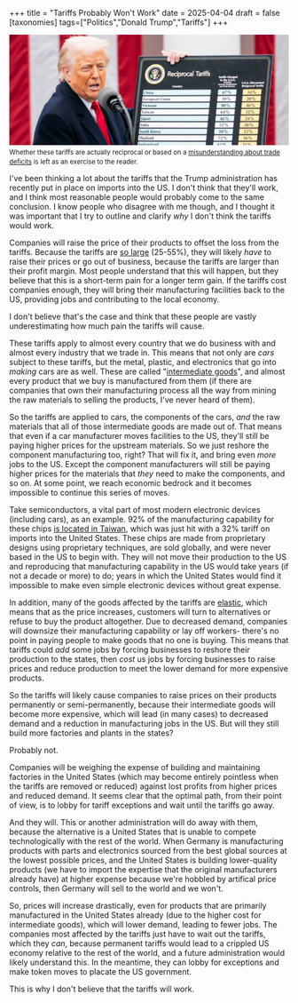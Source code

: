 +++
title = "Tariffs Probably Won't Work"
date = 2025-04-04
draft = false
[taxonomies]
tags=["Politics","Donald Trump","Tariffs"]
+++

![Trump holding up a list of tariffs](/images/trumps_tariffs.jpg)
<small>Whether these tariffs are actually reciprocal or based on a
[misunderstanding about trade deficits](https://www.factcheck.org/2025/04/trumps-misleading-tariff-chart/) 
is left as an exercise to the reader.</small>

I've been thinking a lot about the tariffs that the Trump administration has recently put in place
on imports into the US. I don't think that they'll work, and I think most reasonable people would
probably come to the same conclusion. I know people who disagree with me though, and I thought it
was important that I try to outline and clarify *why* I don't think the tariffs would work.

Companies will raise the price of their products to offset the loss from the tariffs. Because the 
tariffs are [so large](https://www.bbc.com/news/articles/c1jxrnl9xe2o) (25-55%), they will likely *have* 
to raise their prices or go out of business, because the tariffs are larger than their profit margin. 
Most people understand that this will happen, but they believe that this is a short-term pain for a longer 
term gain. If the tariffs cost companies enough, they will bring their manufacturing facilities back to 
the US, providing jobs and contributing to the local economy. 

I don't believe that's the case and think that these people are vastly underestimating how 
much pain the tariffs will cause.

These tariffs apply to almost every country that we do business with and almost every industry that we trade in. 
This means that not only are *cars* subject to these tariffs, but the metal, plastic, and electronics that 
go into *making* cars are as well. These are called "[intermediate goods](https://en.wikipedia.org/wiki/Intermediate_good)", 
and almost every product that we buy is manufactured from them (if there are companies that own their manufacturing process all 
the way from mining the raw materials to selling the products, I've never heard of them).

So the tariffs are applied to cars, the components of the cars, *and* the raw materials that all of those
intermediate goods are made out of. That means that even if a car manufacturer moves facilities to the US, 
they'll still be paying higher prices for the upstream materials. So we just reshore the component 
manufacturing too, right? That will fix it, and bring even *more* jobs to the US. Except the component
manufacturers will still be paying higher prices for the materials that *they* need to make the components,
and so on. At some point, we reach economic bedrock and it becomes impossible to continue this series of moves. 

Take semiconductors, a vital part of most modern electronic devices (including cars), as an example. 92%
of the manufacturing capability for these chips [is located in Taiwan](https://www.usitc.gov/publications/332/working_papers/us_exposure_to_the_taiwanese_semiconductor_industry_11-21-2023_508.pdf), which was just hit with a 32% tariff 
on imports into the United States. These chips are made from proprietary designs using proprietary techniques, 
are sold globally, and were never based in the US to begin with. They will not move their production to 
the US and reproducing that manufacturing capability in the US would take years (if not a decade or more) to do; 
years in which the United States would find it impossible to make even simple electronic devices without great expense.

In addition, many of the goods affected by the tariffs are [elastic](https://en.wikipedia.org/wiki/Elasticity_(economics)), 
which means that as the price increases, customers will turn to alternatives or refuse to buy the product altogether. Due to decreased demand, 
companies will downsize their manufacturing capability or lay off workers- there's no point in paying 
people to make goods that no one is buying. This means that tariffs could *add* some jobs by forcing businesses 
to reshore their production to the states, then *cost* us jobs by forcing businesses to raise prices and 
reduce production to meet the lower demand for more expensive products.

So the tariffs will likely cause companies to raise prices on their products permanently or semi-permanently,
because their intermediate goods will become more expensive, which will lead (in many cases) to decreased
demand and a reduction in manufacturing jobs in the US. But will they still build more factories and plants
in the states?

Probably not.

Companies will be weighing the expense of building and maintaining factories in the United States (which
may become entirely pointless when the tariffs are removed or reduced) against lost profits from higher
prices and reduced demand. It seems clear that the optimal path, from their point of view, is to lobby 
for tariff exceptions and wait until the tariffs go away.

And they will. This or another administration will do away with them, because the alternative is a United 
States that is unable to compete technologically with the rest of the world. When Germany is manufacturing 
products with parts and electronics sourced from the best global sources at the lowest possible prices, and 
the United States is building lower-quality products (we have to import the expertise that the original manufacturers
already have) at higher expense because we're hobbled by artifical price controls, then Germany will sell to the world and we won't.

So, prices will increase drastically, even for products that are primarily manufactured in the United States 
already (due to the higher cost for intermediate goods), which will lower demand, leading to fewer jobs. 
The companies most affected by the tariffs just have to wait out the tariffs, which they *can*, because permanent 
tariffs would lead to a crippled US economy relative to the rest of the world, and a future administration
would likely understand this. In the meantime, they can lobby for exceptions and make token moves to placate
the US government.

This is why I don't believe that the tariffs will work.
